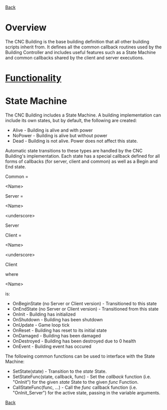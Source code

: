 [Back](TechDoc_Architecture.md)

# Overview #

The CNC Building is the base building definition that all other building scripts inherit from. It defines all the common callback routines used by the Building Controller and includes useful features such as a State Machine and common callbacks shared by the client and server executions.


# [Functionality](TechDoc_Architecture_Game_Buildings_CNCBuilding_Functionality.md) #


# State Machine #

The CNC Building includes a State Machine. A building implementation can include its own states, but by default, the following are created:

  * Alive - Building is alive and with power
  * NoPower - Building is alive but without power
  * Dead - Building is not alive. Power does not affect this state.

Automatic state transitions to these types are handled by the CNC Building's implementation. Each state has a special callback defined for all forms of callbacks (for server, client and common) as well as a Begin and End state.

Common = 

&lt;Name&gt;



Server = 

&lt;Name&gt;

 

&lt;underscore&gt;

 Server

Client = 

&lt;Name&gt;

 

&lt;underscore&gt;

 Client

where 

&lt;Name&gt;

 is:
  * OnBeginState (no Server or Client version) - Transitioned to this state
  * OnEndState (no Server or Client version) - Transitioned from this state
  * OnInit - Building has initialized
  * OnShutdown - Building has been shutdown
  * OnUpdate - Game loop tick
  * OnReset - Building has reset to its initial state
  * OnDamaged - Building has been damaged
  * OnDestroyed - Building has been destroyed due to 0 health
  * OnEvent - Building event has occured

The following common functions can be used to interface with the State Machine:
  * SetState(state) - Transition to the _state_ State.
  * SetStateFunc(state, callback, func) - Set the _callback_ function (i.e. "OnInit") for the given _state_ State to the given _func_ Function.
  * CallStateFunc(func, ...) - Call the _func_ callback function (i.e. "OnInit\_Server") for the active state, passing in the variable arguments.


[Back](TechDoc_Architecture.md)
